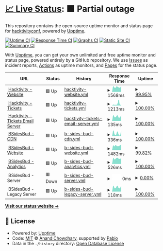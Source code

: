 # [📈 Live Status](https://status.hacktivity.com): <!--live status--> **🟧 Partial outage**

This repository contains the open-source uptime monitor and status page for [hacktivityconf](https://status.hacktivity.com), powered by [Upptime](https://github.com/upptime/upptime).

[![Uptime CI](https://github.com/hacktivityconf/upptime/workflows/Uptime%20CI/badge.svg)](https://github.com/hacktivityconf/upptime/actions?query=workflow%3A%22Uptime+CI%22)
[![Response Time CI](https://github.com/hacktivityconf/upptime/workflows/Response%20Time%20CI/badge.svg)](https://github.com/hacktivityconf/upptime/actions?query=workflow%3A%22Response+Time+CI%22)
[![Graphs CI](https://github.com/hacktivityconf/upptime/workflows/Graphs%20CI/badge.svg)](https://github.com/hacktivityconf/upptime/actions?query=workflow%3A%22Graphs+CI%22)
[![Static Site CI](https://github.com/hacktivityconf/upptime/workflows/Static%20Site%20CI/badge.svg)](https://github.com/hacktivityconf/upptime/actions?query=workflow%3A%22Static+Site+CI%22)
[![Summary CI](https://github.com/hacktivityconf/upptime/workflows/Summary%20CI/badge.svg)](https://github.com/hacktivityconf/upptime/actions?query=workflow%3A%22Summary+CI%22)

With [Upptime](https://upptime.js.org), you can get your own unlimited and free uptime monitor and status page, powered entirely by a GitHub repository. We use [Issues](https://github.com/hacktivityconf/upptime/issues) as incident reports, [Actions](https://github.com/hacktivityconf/upptime/actions) as uptime monitors, and [Pages](https://status.hacktivity.com) for the status page.

<!--start: status pages-->
<!-- This summary is generated by Upptime (https://github.com/upptime/upptime) -->
<!-- Do not edit this manually, your changes will be overwritten -->
<!-- prettier-ignore -->
| URL | Status | History | Response Time | Uptime |
| --- | ------ | ------- | ------------- | ------ |
| <img alt="" src="https://icons.duckduckgo.com/ip3/hacktivity.com.ico" height="13"> [Hacktivity - Website](https://hacktivity.com) | 🟩 Up | [hacktivity-website.yml](https://github.com/hacktivityconf/upptime/commits/HEAD/history/hacktivity-website.yml) | <details><summary><img alt="Response time graph" src="./graphs/hacktivity-website/response-time-week.png" height="20"> 1568ms</summary><br><a href="https://status.hacktivity.com/history/hacktivity-website"><img alt="Response time 1973" src="https://img.shields.io/endpoint?url=https%3A%2F%2Fraw.githubusercontent.com%2Fhacktivityconf%2Fupptime%2FHEAD%2Fapi%2Fhacktivity-website%2Fresponse-time.json"></a><br><a href="https://status.hacktivity.com/history/hacktivity-website"><img alt="24-hour response time 1942" src="https://img.shields.io/endpoint?url=https%3A%2F%2Fraw.githubusercontent.com%2Fhacktivityconf%2Fupptime%2FHEAD%2Fapi%2Fhacktivity-website%2Fresponse-time-day.json"></a><br><a href="https://status.hacktivity.com/history/hacktivity-website"><img alt="7-day response time 1568" src="https://img.shields.io/endpoint?url=https%3A%2F%2Fraw.githubusercontent.com%2Fhacktivityconf%2Fupptime%2FHEAD%2Fapi%2Fhacktivity-website%2Fresponse-time-week.json"></a><br><a href="https://status.hacktivity.com/history/hacktivity-website"><img alt="30-day response time 1450" src="https://img.shields.io/endpoint?url=https%3A%2F%2Fraw.githubusercontent.com%2Fhacktivityconf%2Fupptime%2FHEAD%2Fapi%2Fhacktivity-website%2Fresponse-time-month.json"></a><br><a href="https://status.hacktivity.com/history/hacktivity-website"><img alt="1-year response time 1973" src="https://img.shields.io/endpoint?url=https%3A%2F%2Fraw.githubusercontent.com%2Fhacktivityconf%2Fupptime%2FHEAD%2Fapi%2Fhacktivity-website%2Fresponse-time-year.json"></a></details> | <details><summary><a href="https://status.hacktivity.com/history/hacktivity-website">99.95%</a></summary><a href="https://status.hacktivity.com/history/hacktivity-website"><img alt="All-time uptime 99.95%" src="https://img.shields.io/endpoint?url=https%3A%2F%2Fraw.githubusercontent.com%2Fhacktivityconf%2Fupptime%2FHEAD%2Fapi%2Fhacktivity-website%2Fuptime.json"></a><br><a href="https://status.hacktivity.com/history/hacktivity-website"><img alt="24-hour uptime 100.00%" src="https://img.shields.io/endpoint?url=https%3A%2F%2Fraw.githubusercontent.com%2Fhacktivityconf%2Fupptime%2FHEAD%2Fapi%2Fhacktivity-website%2Fuptime-day.json"></a><br><a href="https://status.hacktivity.com/history/hacktivity-website"><img alt="7-day uptime 99.95%" src="https://img.shields.io/endpoint?url=https%3A%2F%2Fraw.githubusercontent.com%2Fhacktivityconf%2Fupptime%2FHEAD%2Fapi%2Fhacktivity-website%2Fuptime-week.json"></a><br><a href="https://status.hacktivity.com/history/hacktivity-website"><img alt="30-day uptime 99.99%" src="https://img.shields.io/endpoint?url=https%3A%2F%2Fraw.githubusercontent.com%2Fhacktivityconf%2Fupptime%2FHEAD%2Fapi%2Fhacktivity-website%2Fuptime-month.json"></a><br><a href="https://status.hacktivity.com/history/hacktivity-website"><img alt="1-year uptime 99.95%" src="https://img.shields.io/endpoint?url=https%3A%2F%2Fraw.githubusercontent.com%2Fhacktivityconf%2Fupptime%2FHEAD%2Fapi%2Fhacktivity-website%2Fuptime-year.json"></a></details>
| <img alt="" src="https://icons.duckduckgo.com/ip3/tickets.hacktivity.com.ico" height="13"> [Hacktivity - Tickets](https://tickets.hacktivity.com/en/) | 🟩 Up | [hacktivity-tickets.yml](https://github.com/hacktivityconf/upptime/commits/HEAD/history/hacktivity-tickets.yml) | <details><summary><img alt="Response time graph" src="./graphs/hacktivity-tickets/response-time-week.png" height="20"> 1213ms</summary><br><a href="https://status.hacktivity.com/history/hacktivity-tickets"><img alt="Response time 614" src="https://img.shields.io/endpoint?url=https%3A%2F%2Fraw.githubusercontent.com%2Fhacktivityconf%2Fupptime%2FHEAD%2Fapi%2Fhacktivity-tickets%2Fresponse-time.json"></a><br><a href="https://status.hacktivity.com/history/hacktivity-tickets"><img alt="24-hour response time 721" src="https://img.shields.io/endpoint?url=https%3A%2F%2Fraw.githubusercontent.com%2Fhacktivityconf%2Fupptime%2FHEAD%2Fapi%2Fhacktivity-tickets%2Fresponse-time-day.json"></a><br><a href="https://status.hacktivity.com/history/hacktivity-tickets"><img alt="7-day response time 1213" src="https://img.shields.io/endpoint?url=https%3A%2F%2Fraw.githubusercontent.com%2Fhacktivityconf%2Fupptime%2FHEAD%2Fapi%2Fhacktivity-tickets%2Fresponse-time-week.json"></a><br><a href="https://status.hacktivity.com/history/hacktivity-tickets"><img alt="30-day response time 735" src="https://img.shields.io/endpoint?url=https%3A%2F%2Fraw.githubusercontent.com%2Fhacktivityconf%2Fupptime%2FHEAD%2Fapi%2Fhacktivity-tickets%2Fresponse-time-month.json"></a><br><a href="https://status.hacktivity.com/history/hacktivity-tickets"><img alt="1-year response time 614" src="https://img.shields.io/endpoint?url=https%3A%2F%2Fraw.githubusercontent.com%2Fhacktivityconf%2Fupptime%2FHEAD%2Fapi%2Fhacktivity-tickets%2Fresponse-time-year.json"></a></details> | <details><summary><a href="https://status.hacktivity.com/history/hacktivity-tickets">100.00%</a></summary><a href="https://status.hacktivity.com/history/hacktivity-tickets"><img alt="All-time uptime 100.00%" src="https://img.shields.io/endpoint?url=https%3A%2F%2Fraw.githubusercontent.com%2Fhacktivityconf%2Fupptime%2FHEAD%2Fapi%2Fhacktivity-tickets%2Fuptime.json"></a><br><a href="https://status.hacktivity.com/history/hacktivity-tickets"><img alt="24-hour uptime 100.00%" src="https://img.shields.io/endpoint?url=https%3A%2F%2Fraw.githubusercontent.com%2Fhacktivityconf%2Fupptime%2FHEAD%2Fapi%2Fhacktivity-tickets%2Fuptime-day.json"></a><br><a href="https://status.hacktivity.com/history/hacktivity-tickets"><img alt="7-day uptime 100.00%" src="https://img.shields.io/endpoint?url=https%3A%2F%2Fraw.githubusercontent.com%2Fhacktivityconf%2Fupptime%2FHEAD%2Fapi%2Fhacktivity-tickets%2Fuptime-week.json"></a><br><a href="https://status.hacktivity.com/history/hacktivity-tickets"><img alt="30-day uptime 99.97%" src="https://img.shields.io/endpoint?url=https%3A%2F%2Fraw.githubusercontent.com%2Fhacktivityconf%2Fupptime%2FHEAD%2Fapi%2Fhacktivity-tickets%2Fuptime-month.json"></a><br><a href="https://status.hacktivity.com/history/hacktivity-tickets"><img alt="1-year uptime 100.00%" src="https://img.shields.io/endpoint?url=https%3A%2F%2Fraw.githubusercontent.com%2Fhacktivityconf%2Fupptime%2FHEAD%2Fapi%2Fhacktivity-tickets%2Fuptime-year.json"></a></details>
| <img alt="" src="https://cdn.bsidesbud.com/static/favicon/cropped-favicon-32x32.png" height="13"> [Hacktivity - Tickets Email Server](195.228.75.155) | 🟩 Up | [hacktivity-tickets-email-server.yml](https://github.com/hacktivityconf/upptime/commits/HEAD/history/hacktivity-tickets-email-server.yml) | <details><summary><img alt="Response time graph" src="./graphs/hacktivity-tickets-email-server/response-time-week.png" height="20"> 135ms</summary><br><a href="https://status.hacktivity.com/history/hacktivity-tickets-email-server"><img alt="Response time 127" src="https://img.shields.io/endpoint?url=https%3A%2F%2Fraw.githubusercontent.com%2Fhacktivityconf%2Fupptime%2FHEAD%2Fapi%2Fhacktivity-tickets-email-server%2Fresponse-time.json"></a><br><a href="https://status.hacktivity.com/history/hacktivity-tickets-email-server"><img alt="24-hour response time 171" src="https://img.shields.io/endpoint?url=https%3A%2F%2Fraw.githubusercontent.com%2Fhacktivityconf%2Fupptime%2FHEAD%2Fapi%2Fhacktivity-tickets-email-server%2Fresponse-time-day.json"></a><br><a href="https://status.hacktivity.com/history/hacktivity-tickets-email-server"><img alt="7-day response time 135" src="https://img.shields.io/endpoint?url=https%3A%2F%2Fraw.githubusercontent.com%2Fhacktivityconf%2Fupptime%2FHEAD%2Fapi%2Fhacktivity-tickets-email-server%2Fresponse-time-week.json"></a><br><a href="https://status.hacktivity.com/history/hacktivity-tickets-email-server"><img alt="30-day response time 131" src="https://img.shields.io/endpoint?url=https%3A%2F%2Fraw.githubusercontent.com%2Fhacktivityconf%2Fupptime%2FHEAD%2Fapi%2Fhacktivity-tickets-email-server%2Fresponse-time-month.json"></a><br><a href="https://status.hacktivity.com/history/hacktivity-tickets-email-server"><img alt="1-year response time 127" src="https://img.shields.io/endpoint?url=https%3A%2F%2Fraw.githubusercontent.com%2Fhacktivityconf%2Fupptime%2FHEAD%2Fapi%2Fhacktivity-tickets-email-server%2Fresponse-time-year.json"></a></details> | <details><summary><a href="https://status.hacktivity.com/history/hacktivity-tickets-email-server">100.00%</a></summary><a href="https://status.hacktivity.com/history/hacktivity-tickets-email-server"><img alt="All-time uptime 99.84%" src="https://img.shields.io/endpoint?url=https%3A%2F%2Fraw.githubusercontent.com%2Fhacktivityconf%2Fupptime%2FHEAD%2Fapi%2Fhacktivity-tickets-email-server%2Fuptime.json"></a><br><a href="https://status.hacktivity.com/history/hacktivity-tickets-email-server"><img alt="24-hour uptime 100.00%" src="https://img.shields.io/endpoint?url=https%3A%2F%2Fraw.githubusercontent.com%2Fhacktivityconf%2Fupptime%2FHEAD%2Fapi%2Fhacktivity-tickets-email-server%2Fuptime-day.json"></a><br><a href="https://status.hacktivity.com/history/hacktivity-tickets-email-server"><img alt="7-day uptime 100.00%" src="https://img.shields.io/endpoint?url=https%3A%2F%2Fraw.githubusercontent.com%2Fhacktivityconf%2Fupptime%2FHEAD%2Fapi%2Fhacktivity-tickets-email-server%2Fuptime-week.json"></a><br><a href="https://status.hacktivity.com/history/hacktivity-tickets-email-server"><img alt="30-day uptime 99.94%" src="https://img.shields.io/endpoint?url=https%3A%2F%2Fraw.githubusercontent.com%2Fhacktivityconf%2Fupptime%2FHEAD%2Fapi%2Fhacktivity-tickets-email-server%2Fuptime-month.json"></a><br><a href="https://status.hacktivity.com/history/hacktivity-tickets-email-server"><img alt="1-year uptime 99.84%" src="https://img.shields.io/endpoint?url=https%3A%2F%2Fraw.githubusercontent.com%2Fhacktivityconf%2Fupptime%2FHEAD%2Fapi%2Fhacktivity-tickets-email-server%2Fuptime-year.json"></a></details>
| <img alt="" src="https://cdn.bsidesbud.com/static/favicon/cficon.png" height="13"> [BSidesBud - CDN](https://cdn.bsidesbud.com/uploads/2017/01/small_logo_website.png) | 🟩 Up | [b-sides-bud-cdn.yml](https://github.com/hacktivityconf/upptime/commits/HEAD/history/b-sides-bud-cdn.yml) | <details><summary><img alt="Response time graph" src="./graphs/b-sides-bud-cdn/response-time-week.png" height="20"> 336ms</summary><br><a href="https://status.hacktivity.com/history/b-sides-bud-cdn"><img alt="Response time 194" src="https://img.shields.io/endpoint?url=https%3A%2F%2Fraw.githubusercontent.com%2Fhacktivityconf%2Fupptime%2FHEAD%2Fapi%2Fb-sides-bud-cdn%2Fresponse-time.json"></a><br><a href="https://status.hacktivity.com/history/b-sides-bud-cdn"><img alt="24-hour response time 589" src="https://img.shields.io/endpoint?url=https%3A%2F%2Fraw.githubusercontent.com%2Fhacktivityconf%2Fupptime%2FHEAD%2Fapi%2Fb-sides-bud-cdn%2Fresponse-time-day.json"></a><br><a href="https://status.hacktivity.com/history/b-sides-bud-cdn"><img alt="7-day response time 336" src="https://img.shields.io/endpoint?url=https%3A%2F%2Fraw.githubusercontent.com%2Fhacktivityconf%2Fupptime%2FHEAD%2Fapi%2Fb-sides-bud-cdn%2Fresponse-time-week.json"></a><br><a href="https://status.hacktivity.com/history/b-sides-bud-cdn"><img alt="30-day response time 269" src="https://img.shields.io/endpoint?url=https%3A%2F%2Fraw.githubusercontent.com%2Fhacktivityconf%2Fupptime%2FHEAD%2Fapi%2Fb-sides-bud-cdn%2Fresponse-time-month.json"></a><br><a href="https://status.hacktivity.com/history/b-sides-bud-cdn"><img alt="1-year response time 194" src="https://img.shields.io/endpoint?url=https%3A%2F%2Fraw.githubusercontent.com%2Fhacktivityconf%2Fupptime%2FHEAD%2Fapi%2Fb-sides-bud-cdn%2Fresponse-time-year.json"></a></details> | <details><summary><a href="https://status.hacktivity.com/history/b-sides-bud-cdn">100.00%</a></summary><a href="https://status.hacktivity.com/history/b-sides-bud-cdn"><img alt="All-time uptime 100.00%" src="https://img.shields.io/endpoint?url=https%3A%2F%2Fraw.githubusercontent.com%2Fhacktivityconf%2Fupptime%2FHEAD%2Fapi%2Fb-sides-bud-cdn%2Fuptime.json"></a><br><a href="https://status.hacktivity.com/history/b-sides-bud-cdn"><img alt="24-hour uptime 100.00%" src="https://img.shields.io/endpoint?url=https%3A%2F%2Fraw.githubusercontent.com%2Fhacktivityconf%2Fupptime%2FHEAD%2Fapi%2Fb-sides-bud-cdn%2Fuptime-day.json"></a><br><a href="https://status.hacktivity.com/history/b-sides-bud-cdn"><img alt="7-day uptime 100.00%" src="https://img.shields.io/endpoint?url=https%3A%2F%2Fraw.githubusercontent.com%2Fhacktivityconf%2Fupptime%2FHEAD%2Fapi%2Fb-sides-bud-cdn%2Fuptime-week.json"></a><br><a href="https://status.hacktivity.com/history/b-sides-bud-cdn"><img alt="30-day uptime 100.00%" src="https://img.shields.io/endpoint?url=https%3A%2F%2Fraw.githubusercontent.com%2Fhacktivityconf%2Fupptime%2FHEAD%2Fapi%2Fb-sides-bud-cdn%2Fuptime-month.json"></a><br><a href="https://status.hacktivity.com/history/b-sides-bud-cdn"><img alt="1-year uptime 100.00%" src="https://img.shields.io/endpoint?url=https%3A%2F%2Fraw.githubusercontent.com%2Fhacktivityconf%2Fupptime%2FHEAD%2Fapi%2Fb-sides-bud-cdn%2Fuptime-year.json"></a></details>
| <img alt="" src="https://icons.duckduckgo.com/ip3/bsidesbud.com.ico" height="13"> [BSidesBud - Website](https://bsidesbud.com/sitemap_index.xml) | 🟩 Up | [b-sides-bud-website.yml](https://github.com/hacktivityconf/upptime/commits/HEAD/history/b-sides-bud-website.yml) | <details><summary><img alt="Response time graph" src="./graphs/b-sides-bud-website/response-time-week.png" height="20"> 1482ms</summary><br><a href="https://status.hacktivity.com/history/b-sides-bud-website"><img alt="Response time 1448" src="https://img.shields.io/endpoint?url=https%3A%2F%2Fraw.githubusercontent.com%2Fhacktivityconf%2Fupptime%2FHEAD%2Fapi%2Fb-sides-bud-website%2Fresponse-time.json"></a><br><a href="https://status.hacktivity.com/history/b-sides-bud-website"><img alt="24-hour response time 1706" src="https://img.shields.io/endpoint?url=https%3A%2F%2Fraw.githubusercontent.com%2Fhacktivityconf%2Fupptime%2FHEAD%2Fapi%2Fb-sides-bud-website%2Fresponse-time-day.json"></a><br><a href="https://status.hacktivity.com/history/b-sides-bud-website"><img alt="7-day response time 1482" src="https://img.shields.io/endpoint?url=https%3A%2F%2Fraw.githubusercontent.com%2Fhacktivityconf%2Fupptime%2FHEAD%2Fapi%2Fb-sides-bud-website%2Fresponse-time-week.json"></a><br><a href="https://status.hacktivity.com/history/b-sides-bud-website"><img alt="30-day response time 1451" src="https://img.shields.io/endpoint?url=https%3A%2F%2Fraw.githubusercontent.com%2Fhacktivityconf%2Fupptime%2FHEAD%2Fapi%2Fb-sides-bud-website%2Fresponse-time-month.json"></a><br><a href="https://status.hacktivity.com/history/b-sides-bud-website"><img alt="1-year response time 1448" src="https://img.shields.io/endpoint?url=https%3A%2F%2Fraw.githubusercontent.com%2Fhacktivityconf%2Fupptime%2FHEAD%2Fapi%2Fb-sides-bud-website%2Fresponse-time-year.json"></a></details> | <details><summary><a href="https://status.hacktivity.com/history/b-sides-bud-website">99.82%</a></summary><a href="https://status.hacktivity.com/history/b-sides-bud-website"><img alt="All-time uptime 99.91%" src="https://img.shields.io/endpoint?url=https%3A%2F%2Fraw.githubusercontent.com%2Fhacktivityconf%2Fupptime%2FHEAD%2Fapi%2Fb-sides-bud-website%2Fuptime.json"></a><br><a href="https://status.hacktivity.com/history/b-sides-bud-website"><img alt="24-hour uptime 98.75%" src="https://img.shields.io/endpoint?url=https%3A%2F%2Fraw.githubusercontent.com%2Fhacktivityconf%2Fupptime%2FHEAD%2Fapi%2Fb-sides-bud-website%2Fuptime-day.json"></a><br><a href="https://status.hacktivity.com/history/b-sides-bud-website"><img alt="7-day uptime 99.82%" src="https://img.shields.io/endpoint?url=https%3A%2F%2Fraw.githubusercontent.com%2Fhacktivityconf%2Fupptime%2FHEAD%2Fapi%2Fb-sides-bud-website%2Fuptime-week.json"></a><br><a href="https://status.hacktivity.com/history/b-sides-bud-website"><img alt="30-day uptime 99.96%" src="https://img.shields.io/endpoint?url=https%3A%2F%2Fraw.githubusercontent.com%2Fhacktivityconf%2Fupptime%2FHEAD%2Fapi%2Fb-sides-bud-website%2Fuptime-month.json"></a><br><a href="https://status.hacktivity.com/history/b-sides-bud-website"><img alt="1-year uptime 99.91%" src="https://img.shields.io/endpoint?url=https%3A%2F%2Fraw.githubusercontent.com%2Fhacktivityconf%2Fupptime%2FHEAD%2Fapi%2Fb-sides-bud-website%2Fuptime-year.json"></a></details>
| <img alt="" src="https://icons.duckduckgo.com/ip3/t.bsidesbud.com.ico" height="13"> [BSidesBud - Analytics](https://t.bsidesbud.com/api/health) | 🟩 Up | [b-sides-bud-analytics.yml](https://github.com/hacktivityconf/upptime/commits/HEAD/history/b-sides-bud-analytics.yml) | <details><summary><img alt="Response time graph" src="./graphs/b-sides-bud-analytics/response-time-week.png" height="20"> 526ms</summary><br><a href="https://status.hacktivity.com/history/b-sides-bud-analytics"><img alt="Response time 527" src="https://img.shields.io/endpoint?url=https%3A%2F%2Fraw.githubusercontent.com%2Fhacktivityconf%2Fupptime%2FHEAD%2Fapi%2Fb-sides-bud-analytics%2Fresponse-time.json"></a><br><a href="https://status.hacktivity.com/history/b-sides-bud-analytics"><img alt="24-hour response time 567" src="https://img.shields.io/endpoint?url=https%3A%2F%2Fraw.githubusercontent.com%2Fhacktivityconf%2Fupptime%2FHEAD%2Fapi%2Fb-sides-bud-analytics%2Fresponse-time-day.json"></a><br><a href="https://status.hacktivity.com/history/b-sides-bud-analytics"><img alt="7-day response time 526" src="https://img.shields.io/endpoint?url=https%3A%2F%2Fraw.githubusercontent.com%2Fhacktivityconf%2Fupptime%2FHEAD%2Fapi%2Fb-sides-bud-analytics%2Fresponse-time-week.json"></a><br><a href="https://status.hacktivity.com/history/b-sides-bud-analytics"><img alt="30-day response time 499" src="https://img.shields.io/endpoint?url=https%3A%2F%2Fraw.githubusercontent.com%2Fhacktivityconf%2Fupptime%2FHEAD%2Fapi%2Fb-sides-bud-analytics%2Fresponse-time-month.json"></a><br><a href="https://status.hacktivity.com/history/b-sides-bud-analytics"><img alt="1-year response time 527" src="https://img.shields.io/endpoint?url=https%3A%2F%2Fraw.githubusercontent.com%2Fhacktivityconf%2Fupptime%2FHEAD%2Fapi%2Fb-sides-bud-analytics%2Fresponse-time-year.json"></a></details> | <details><summary><a href="https://status.hacktivity.com/history/b-sides-bud-analytics">100.00%</a></summary><a href="https://status.hacktivity.com/history/b-sides-bud-analytics"><img alt="All-time uptime 80.59%" src="https://img.shields.io/endpoint?url=https%3A%2F%2Fraw.githubusercontent.com%2Fhacktivityconf%2Fupptime%2FHEAD%2Fapi%2Fb-sides-bud-analytics%2Fuptime.json"></a><br><a href="https://status.hacktivity.com/history/b-sides-bud-analytics"><img alt="24-hour uptime 100.00%" src="https://img.shields.io/endpoint?url=https%3A%2F%2Fraw.githubusercontent.com%2Fhacktivityconf%2Fupptime%2FHEAD%2Fapi%2Fb-sides-bud-analytics%2Fuptime-day.json"></a><br><a href="https://status.hacktivity.com/history/b-sides-bud-analytics"><img alt="7-day uptime 100.00%" src="https://img.shields.io/endpoint?url=https%3A%2F%2Fraw.githubusercontent.com%2Fhacktivityconf%2Fupptime%2FHEAD%2Fapi%2Fb-sides-bud-analytics%2Fuptime-week.json"></a><br><a href="https://status.hacktivity.com/history/b-sides-bud-analytics"><img alt="30-day uptime 99.95%" src="https://img.shields.io/endpoint?url=https%3A%2F%2Fraw.githubusercontent.com%2Fhacktivityconf%2Fupptime%2FHEAD%2Fapi%2Fb-sides-bud-analytics%2Fuptime-month.json"></a><br><a href="https://status.hacktivity.com/history/b-sides-bud-analytics"><img alt="1-year uptime 80.59%" src="https://img.shields.io/endpoint?url=https%3A%2F%2Fraw.githubusercontent.com%2Fhacktivityconf%2Fupptime%2FHEAD%2Fapi%2Fb-sides-bud-analytics%2Fuptime-year.json"></a></details>
| <img alt="" src="https://cdn.bsidesbud.com/static/favicon/archicon.png" height="13"> BSidesBud - Server | 🟥 Down | [b-sides-bud-server.yml](https://github.com/hacktivityconf/upptime/commits/HEAD/history/b-sides-bud-server.yml) | <details><summary><img alt="Response time graph" src="./graphs/b-sides-bud-server/response-time-week.png" height="20"> 0ms</summary><br><a href="https://status.hacktivity.com/history/b-sides-bud-server"><img alt="Response time 121" src="https://img.shields.io/endpoint?url=https%3A%2F%2Fraw.githubusercontent.com%2Fhacktivityconf%2Fupptime%2FHEAD%2Fapi%2Fb-sides-bud-server%2Fresponse-time.json"></a><br><a href="https://status.hacktivity.com/history/b-sides-bud-server"><img alt="24-hour response time 0" src="https://img.shields.io/endpoint?url=https%3A%2F%2Fraw.githubusercontent.com%2Fhacktivityconf%2Fupptime%2FHEAD%2Fapi%2Fb-sides-bud-server%2Fresponse-time-day.json"></a><br><a href="https://status.hacktivity.com/history/b-sides-bud-server"><img alt="7-day response time 0" src="https://img.shields.io/endpoint?url=https%3A%2F%2Fraw.githubusercontent.com%2Fhacktivityconf%2Fupptime%2FHEAD%2Fapi%2Fb-sides-bud-server%2Fresponse-time-week.json"></a><br><a href="https://status.hacktivity.com/history/b-sides-bud-server"><img alt="30-day response time 0" src="https://img.shields.io/endpoint?url=https%3A%2F%2Fraw.githubusercontent.com%2Fhacktivityconf%2Fupptime%2FHEAD%2Fapi%2Fb-sides-bud-server%2Fresponse-time-month.json"></a><br><a href="https://status.hacktivity.com/history/b-sides-bud-server"><img alt="1-year response time 121" src="https://img.shields.io/endpoint?url=https%3A%2F%2Fraw.githubusercontent.com%2Fhacktivityconf%2Fupptime%2FHEAD%2Fapi%2Fb-sides-bud-server%2Fresponse-time-year.json"></a></details> | <details><summary><a href="https://status.hacktivity.com/history/b-sides-bud-server">0.00%</a></summary><a href="https://status.hacktivity.com/history/b-sides-bud-server"><img alt="All-time uptime 10.29%" src="https://img.shields.io/endpoint?url=https%3A%2F%2Fraw.githubusercontent.com%2Fhacktivityconf%2Fupptime%2FHEAD%2Fapi%2Fb-sides-bud-server%2Fuptime.json"></a><br><a href="https://status.hacktivity.com/history/b-sides-bud-server"><img alt="24-hour uptime 0.00%" src="https://img.shields.io/endpoint?url=https%3A%2F%2Fraw.githubusercontent.com%2Fhacktivityconf%2Fupptime%2FHEAD%2Fapi%2Fb-sides-bud-server%2Fuptime-day.json"></a><br><a href="https://status.hacktivity.com/history/b-sides-bud-server"><img alt="7-day uptime 0.00%" src="https://img.shields.io/endpoint?url=https%3A%2F%2Fraw.githubusercontent.com%2Fhacktivityconf%2Fupptime%2FHEAD%2Fapi%2Fb-sides-bud-server%2Fuptime-week.json"></a><br><a href="https://status.hacktivity.com/history/b-sides-bud-server"><img alt="30-day uptime 0.00%" src="https://img.shields.io/endpoint?url=https%3A%2F%2Fraw.githubusercontent.com%2Fhacktivityconf%2Fupptime%2FHEAD%2Fapi%2Fb-sides-bud-server%2Fuptime-month.json"></a><br><a href="https://status.hacktivity.com/history/b-sides-bud-server"><img alt="1-year uptime 10.29%" src="https://img.shields.io/endpoint?url=https%3A%2F%2Fraw.githubusercontent.com%2Fhacktivityconf%2Fupptime%2FHEAD%2Fapi%2Fb-sides-bud-server%2Fuptime-year.json"></a></details>
| <img alt="" src="https://cdn.bsidesbud.com/static/favicon/dbfavicon.ico" height="13"> BSidesBud - Legacy Server | 🟩 Up | [b-sides-bud-legacy-server.yml](https://github.com/hacktivityconf/upptime/commits/HEAD/history/b-sides-bud-legacy-server.yml) | <details><summary><img alt="Response time graph" src="./graphs/b-sides-bud-legacy-server/response-time-week.png" height="20"> 118ms</summary><br><a href="https://status.hacktivity.com/history/b-sides-bud-legacy-server"><img alt="Response time 109" src="https://img.shields.io/endpoint?url=https%3A%2F%2Fraw.githubusercontent.com%2Fhacktivityconf%2Fupptime%2FHEAD%2Fapi%2Fb-sides-bud-legacy-server%2Fresponse-time.json"></a><br><a href="https://status.hacktivity.com/history/b-sides-bud-legacy-server"><img alt="24-hour response time 152" src="https://img.shields.io/endpoint?url=https%3A%2F%2Fraw.githubusercontent.com%2Fhacktivityconf%2Fupptime%2FHEAD%2Fapi%2Fb-sides-bud-legacy-server%2Fresponse-time-day.json"></a><br><a href="https://status.hacktivity.com/history/b-sides-bud-legacy-server"><img alt="7-day response time 118" src="https://img.shields.io/endpoint?url=https%3A%2F%2Fraw.githubusercontent.com%2Fhacktivityconf%2Fupptime%2FHEAD%2Fapi%2Fb-sides-bud-legacy-server%2Fresponse-time-week.json"></a><br><a href="https://status.hacktivity.com/history/b-sides-bud-legacy-server"><img alt="30-day response time 113" src="https://img.shields.io/endpoint?url=https%3A%2F%2Fraw.githubusercontent.com%2Fhacktivityconf%2Fupptime%2FHEAD%2Fapi%2Fb-sides-bud-legacy-server%2Fresponse-time-month.json"></a><br><a href="https://status.hacktivity.com/history/b-sides-bud-legacy-server"><img alt="1-year response time 109" src="https://img.shields.io/endpoint?url=https%3A%2F%2Fraw.githubusercontent.com%2Fhacktivityconf%2Fupptime%2FHEAD%2Fapi%2Fb-sides-bud-legacy-server%2Fresponse-time-year.json"></a></details> | <details><summary><a href="https://status.hacktivity.com/history/b-sides-bud-legacy-server">100.00%</a></summary><a href="https://status.hacktivity.com/history/b-sides-bud-legacy-server"><img alt="All-time uptime 100.00%" src="https://img.shields.io/endpoint?url=https%3A%2F%2Fraw.githubusercontent.com%2Fhacktivityconf%2Fupptime%2FHEAD%2Fapi%2Fb-sides-bud-legacy-server%2Fuptime.json"></a><br><a href="https://status.hacktivity.com/history/b-sides-bud-legacy-server"><img alt="24-hour uptime 100.00%" src="https://img.shields.io/endpoint?url=https%3A%2F%2Fraw.githubusercontent.com%2Fhacktivityconf%2Fupptime%2FHEAD%2Fapi%2Fb-sides-bud-legacy-server%2Fuptime-day.json"></a><br><a href="https://status.hacktivity.com/history/b-sides-bud-legacy-server"><img alt="7-day uptime 100.00%" src="https://img.shields.io/endpoint?url=https%3A%2F%2Fraw.githubusercontent.com%2Fhacktivityconf%2Fupptime%2FHEAD%2Fapi%2Fb-sides-bud-legacy-server%2Fuptime-week.json"></a><br><a href="https://status.hacktivity.com/history/b-sides-bud-legacy-server"><img alt="30-day uptime 100.00%" src="https://img.shields.io/endpoint?url=https%3A%2F%2Fraw.githubusercontent.com%2Fhacktivityconf%2Fupptime%2FHEAD%2Fapi%2Fb-sides-bud-legacy-server%2Fuptime-month.json"></a><br><a href="https://status.hacktivity.com/history/b-sides-bud-legacy-server"><img alt="1-year uptime 100.00%" src="https://img.shields.io/endpoint?url=https%3A%2F%2Fraw.githubusercontent.com%2Fhacktivityconf%2Fupptime%2FHEAD%2Fapi%2Fb-sides-bud-legacy-server%2Fuptime-year.json"></a></details>

<!--end: status pages-->

[**Visit our status website →**](https://status.hacktivity.com)

## 📄 License

- Powered by: [Upptime](https://github.com/upptime/upptime)
- Code: [MIT](./LICENSE) © [Anand Chowdhary](https://anandchowdhary.com), supported by [Pabio](https://pabio.com)
- Data in the `./history` directory: [Open Database License](https://opendatacommons.org/licenses/odbl/1-0/)
